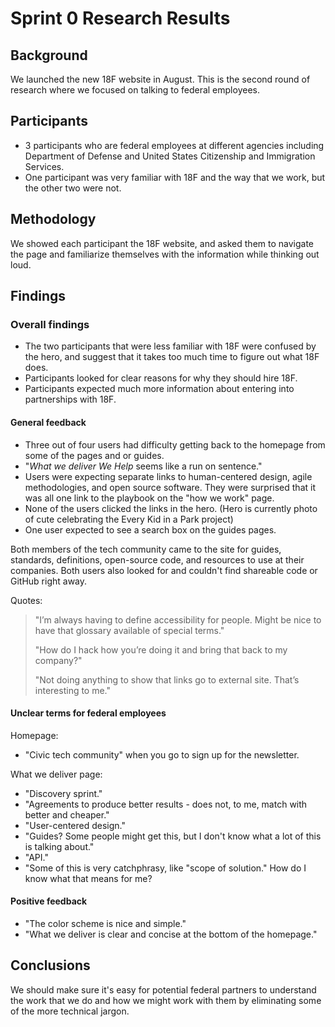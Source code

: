 
# Sprint 0 Research Results

## Background

We launched the new 18F website in August. This is the second round of research where we focused on talking to federal employees.

## Participants

* 3 participants who are federal employees at different agencies including Department of Defense and United States Citizenship and Immigration Services.
* One participant was very familiar with 18F and the way that we work, but the other two were not.

## Methodology

We showed each participant the 18F website, and asked them to navigate the page and familiarize themselves with the information while thinking out loud.

## Findings

### Overall findings

* The two participants that were less familiar with 18F were confused by the hero, and suggest that it takes too much time to figure out what 18F does.
* Participants looked for clear reasons for why they should hire 18F.
* Participants expected much more information about entering into partnerships with 18F.



#### General feedback

- Three out of four users had difficulty getting back to the homepage from some of the pages and or guides.
- "_What we deliver We Help_ seems like a run on sentence."
- Users were expecting separate links to human-centered design, agile methodologies, and open source software. They were surprised that it was all one link to the playbook on the "how we work" page.
- None of the users clicked the links in the hero. (Hero is currently photo of cute celebrating the Every Kid in a Park project)
- One user expected to see a search box on the guides pages.

Both members of the tech community came to the site for guides, standards, definitions, open-source code, and resources to use at their companies. Both users also looked for and couldn't find shareable code or GitHub right away.

Quotes:

> "I’m always having to define accessibility for people. Might be nice to have that glossary available of special terms."
>
> "How do I hack how you’re doing it and bring that back to my company?"
>
> "Not doing anything to show that links go to external site. That’s interesting to me."


#### Unclear terms for federal employees

Homepage:
+ "Civic tech community" when you go to sign up for the newsletter.

What we deliver page:
+ "Discovery sprint."
+ "Agreements to produce better results - does not, to me, match with better and cheaper."
+ "User-centered design."
+ "Guides? Some people might get this, but I don't know what a lot of this is talking about."
+ "API."
+ "Some of this is very catchphrasy, like "scope of solution." How do I know what that means for me?

#### Positive feedback

- "The color scheme is nice and simple."
- "What we deliver is clear and concise at the bottom of the homepage."

## Conclusions

We should make sure it's easy for potential federal partners to understand the work that we do and how we might work with them by eliminating some of the more technical jargon.
